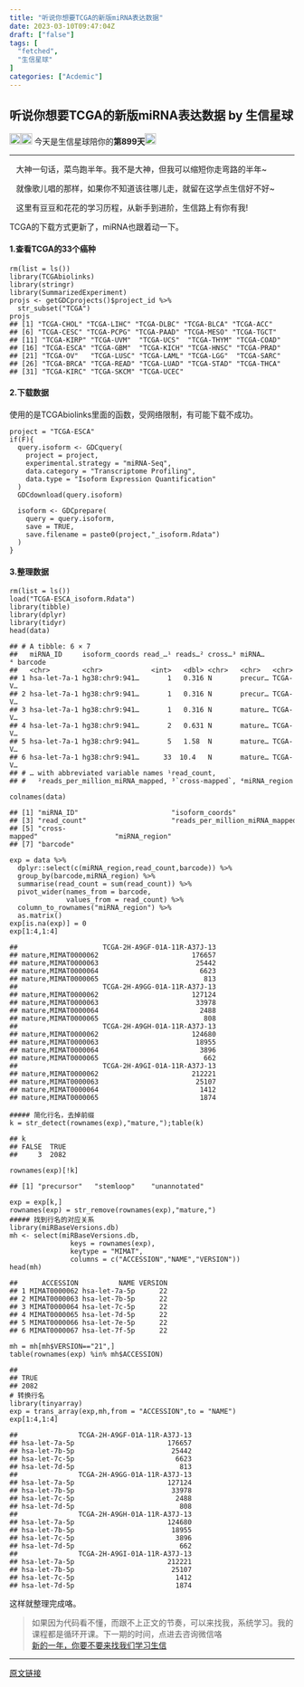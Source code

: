 ```yaml
---
title: "听说你想要TCGA的新版miRNA表达数据"
date: 2023-03-10T09:47:04Z
draft: ["false"]
tags: [
  "fetched",
  "生信星球"
]
categories: ["Acdemic"]
---
```

听说你想要TCGA的新版miRNA表达数据 by 生信星球
------
<div><section data-mpa-powered-by="yiban.io"><img data-ratio="1" data-src="https://mmbiz.qpic.cn/mmbiz_png/8oKPbJgbBHrDic8XGmJ0b7oibVJajb0emLBHSvuibGG49ooBgtaAibE3TNJ00iaHviaMtdIKQJfCwtUfuHicDImtSfIxg/640?wx_fmt=png" data-type="png" data-w="20" width="20px" src="https://mmbiz.qpic.cn/mmbiz_png/8oKPbJgbBHrDic8XGmJ0b7oibVJajb0emLBHSvuibGG49ooBgtaAibE3TNJ00iaHviaMtdIKQJfCwtUfuHicDImtSfIxg/640?wx_fmt=png"><img data-ratio="1" data-src="https://mmbiz.qpic.cn/mmbiz_png/8oKPbJgbBHrDic8XGmJ0b7oibVJajb0emLPukRHCbicy4pNKeEv9qd7aWSfsx7roib2od3xPrRPicw3a0kbn0uQ6JmQ/640?wx_fmt=png" data-type="png" data-w="20" width="20px" src="https://mmbiz.qpic.cn/mmbiz_png/8oKPbJgbBHrDic8XGmJ0b7oibVJajb0emLPukRHCbicy4pNKeEv9qd7aWSfsx7roib2od3xPrRPicw3a0kbn0uQ6JmQ/640?wx_fmt=png"><span> 今天是生信星球陪你的<span><strong>第899天</strong></span></span><img data-ratio="1" data-src="https://mmbiz.qpic.cn/mmbiz_png/8oKPbJgbBHrDic8XGmJ0b7oibVJajb0emLBHSvuibGG49ooBgtaAibE3TNJ00iaHviaMtdIKQJfCwtUfuHicDImtSfIxg/640?wx_fmt=png" data-type="png" data-w="20" width="20px" src="https://mmbiz.qpic.cn/mmbiz_png/8oKPbJgbBHrDic8XGmJ0b7oibVJajb0emLBHSvuibGG49ooBgtaAibE3TNJ00iaHviaMtdIKQJfCwtUfuHicDImtSfIxg/640?wx_fmt=png"></section><hr><p><span><span>   </span><span>大神一句话，菜鸟跑半年。我不是大神，但我可以缩短你走弯路的半年~</span></span></p><p><span>   就像歌儿唱的那样，如果你不知道该往哪儿走，就留在这学点生信好不好~</span></p><p><span>   这里有豆豆和花花的学习历程，从新手到进阶，生信路上有你有我!</span><span></span></p><section><section><section><p>TCGA的下载方式更新了，miRNA也跟着动一下。</p><h4><span><span> </span>1.查看TCGA的33个癌种</span></h4><pre><code>rm(list = ls())<br><span>library</span>(TCGAbiolinks)<br><span>library</span>(stringr)<br><span>library</span>(SummarizedExperiment)<br>projs &lt;- getGDCprojects()$project_id %&gt;% <br>  str_subset(<span>"TCGA"</span>)<br>projs<br><span>## [1] "TCGA-CHOL" "TCGA-LIHC" "TCGA-DLBC" "TCGA-BLCA" "TCGA-ACC" </span><br><span>## [6] "TCGA-CESC" "TCGA-PCPG" "TCGA-PAAD" "TCGA-MESO" "TCGA-TGCT"</span><br><span>## [11] "TCGA-KIRP" "TCGA-UVM"  "TCGA-UCS"  "TCGA-THYM" "TCGA-COAD"</span><br><span>## [16] "TCGA-ESCA" "TCGA-GBM"  "TCGA-KICH" "TCGA-HNSC" "TCGA-PRAD"</span><br><span>## [21] "TCGA-OV"   "TCGA-LUSC" "TCGA-LAML" "TCGA-LGG"  "TCGA-SARC"</span><br><span>## [26] "TCGA-BRCA" "TCGA-READ" "TCGA-LUAD" "TCGA-STAD" "TCGA-THCA"</span><br><span>## [31] "TCGA-KIRC" "TCGA-SKCM" "TCGA-UCEC"</span><br></code></pre><h4><span><span> </span>2.下载数据</span></h4><p>使用的是TCGAbiolinks里面的函数，受网络限制，有可能下载不成功。</p><pre><code>project = <span>"TCGA-ESCA"</span><br><span>if</span>(<span>F</span>){<br>  query.isoform &lt;- GDCquery(<br>    project = project, <br>    experimental.strategy = <span>"miRNA-Seq"</span>,<br>    data.category = <span>"Transcriptome Profiling"</span>, <br>    data.type = <span>"Isoform Expression Quantification"</span><br>  )<br>  GDCdownload(query.isoform)<br><br>  isoform &lt;- GDCprepare(<br>    query = query.isoform,<br>    save = <span>TRUE</span>, <br>    save.filename = paste0(project,<span>"_isoform.Rdata"</span>)<br>  )  <br>}<br></code></pre><h4><span><span> </span>3.整理数据</span></h4><pre><code>rm(list = ls())<br>load(<span>"TCGA-ESCA_isoform.Rdata"</span>)<br><span>library</span>(tibble)<br><span>library</span>(dplyr)<br><span>library</span>(tidyr)<br>head(data)<br><br><span>## # A tibble: 6 × 7</span><br><span>##   miRNA_ID     isoform_coords read_…¹ reads…² cross…³ miRNA…⁴ barcode</span><br><span>##   &lt;chr&gt;        &lt;chr&gt;            &lt;int&gt;   &lt;dbl&gt; &lt;chr&gt;   &lt;chr&gt;   &lt;chr&gt;  </span><br><span>## 1 hsa-let-7a-1 hg38:chr9:941…       1   0.316 N       precur… TCGA-V…</span><br><span>## 2 hsa-let-7a-1 hg38:chr9:941…       1   0.316 N       precur… TCGA-V…</span><br><span>## 3 hsa-let-7a-1 hg38:chr9:941…       1   0.316 N       mature… TCGA-V…</span><br><span>## 4 hsa-let-7a-1 hg38:chr9:941…       2   0.631 N       mature… TCGA-V…</span><br><span>## 5 hsa-let-7a-1 hg38:chr9:941…       5   1.58  N       mature… TCGA-V…</span><br><span>## 6 hsa-let-7a-1 hg38:chr9:941…      33  10.4   N       mature… TCGA-V…</span><br><span>## # … with abbreviated variable names ¹read_count,</span><br><span>## #   ²reads_per_million_miRNA_mapped, ³`cross-mapped`, ⁴miRNA_region</span><br><br>colnames(data)<br><br><span>## [1] "miRNA_ID"                       "isoform_coords"                </span><br><span>## [3] "read_count"                     "reads_per_million_miRNA_mapped"</span><br><span>## [5] "cross-mapped"                   "miRNA_region"                  </span><br><span>## [7] "barcode"</span><br><br>exp = data %&gt;%<br>  dplyr::select(c(miRNA_region,read_count,barcode)) %&gt;% <br>  group_by(barcode,miRNA_region) %&gt;% <br>  summarise(read_count = sum(read_count)) %&gt;% <br>  pivot_wider(names_from = barcode,<br>              values_from = read_count) %&gt;% <br>  column_to_rownames(<span>"miRNA_region"</span>) %&gt;% <br>  as.matrix()<br>exp[is.na(exp)] = <span>0</span><br>exp[<span>1</span>:<span>4</span>,<span>1</span>:<span>4</span>]<br><br><span>##                     TCGA-2H-A9GF-01A-11R-A37J-13</span><br><span>## mature,MIMAT0000062                       176657</span><br><span>## mature,MIMAT0000063                        25442</span><br><span>## mature,MIMAT0000064                         6623</span><br><span>## mature,MIMAT0000065                          813</span><br><span>##                     TCGA-2H-A9GG-01A-11R-A37J-13</span><br><span>## mature,MIMAT0000062                       127124</span><br><span>## mature,MIMAT0000063                        33978</span><br><span>## mature,MIMAT0000064                         2488</span><br><span>## mature,MIMAT0000065                          808</span><br><span>##                     TCGA-2H-A9GH-01A-11R-A37J-13</span><br><span>## mature,MIMAT0000062                       124680</span><br><span>## mature,MIMAT0000063                        18955</span><br><span>## mature,MIMAT0000064                         3896</span><br><span>## mature,MIMAT0000065                          662</span><br><span>##                     TCGA-2H-A9GI-01A-11R-A37J-13</span><br><span>## mature,MIMAT0000062                       212221</span><br><span>## mature,MIMAT0000063                        25107</span><br><span>## mature,MIMAT0000064                         1412</span><br><span>## mature,MIMAT0000065                         1874</span><br><br><span>##### 简化行名，去掉前缀</span><br>k = str_detect(rownames(exp),<span>"mature,"</span>);table(k)<br><br><span>## k</span><br><span>## FALSE  TRUE </span><br><span>##     3  2082</span><br><br>rownames(exp)[!k]<br><br><span>## [1] "precursor"   "stemloop"    "unannotated"</span><br><br>exp = exp[k,]<br>rownames(exp) = str_remove(rownames(exp),<span>"mature,"</span>)<br><span>##### 找到行名的对应关系</span><br><span>library</span>(miRBaseVersions.db)<br>mh &lt;- select(miRBaseVersions.db,<br>               keys = rownames(exp),<br>               keytype = <span>"MIMAT"</span>,<br>               columns = c(<span>"ACCESSION"</span>,<span>"NAME"</span>,<span>"VERSION"</span>))<br>head(mh)<br><br><span>##      ACCESSION          NAME VERSION</span><br><span>## 1 MIMAT0000062 hsa-let-7a-5p      22</span><br><span>## 2 MIMAT0000063 hsa-let-7b-5p      22</span><br><span>## 3 MIMAT0000064 hsa-let-7c-5p      22</span><br><span>## 4 MIMAT0000065 hsa-let-7d-5p      22</span><br><span>## 5 MIMAT0000066 hsa-let-7e-5p      22</span><br><span>## 6 MIMAT0000067 hsa-let-7f-5p      22</span><br><br>mh = mh[mh$VERSION==<span>"21"</span>,]<br>table(rownames(exp) %<span>in</span>% mh$ACCESSION)<br><br><span>## </span><br><span>## TRUE </span><br><span>## 2082</span><br><span># 转换行名</span><br><span>library</span>(tinyarray)<br>exp = trans_array(exp,mh,from = <span>"ACCESSION"</span>,to = <span>"NAME"</span>)<br>exp[<span>1</span>:<span>4</span>,<span>1</span>:<span>4</span>]<br><br><span>##               TCGA-2H-A9GF-01A-11R-A37J-13</span><br><span>## hsa-let-7a-5p                       176657</span><br><span>## hsa-let-7b-5p                        25442</span><br><span>## hsa-let-7c-5p                         6623</span><br><span>## hsa-let-7d-5p                          813</span><br><span>##               TCGA-2H-A9GG-01A-11R-A37J-13</span><br><span>## hsa-let-7a-5p                       127124</span><br><span>## hsa-let-7b-5p                        33978</span><br><span>## hsa-let-7c-5p                         2488</span><br><span>## hsa-let-7d-5p                          808</span><br><span>##               TCGA-2H-A9GH-01A-11R-A37J-13</span><br><span>## hsa-let-7a-5p                       124680</span><br><span>## hsa-let-7b-5p                        18955</span><br><span>## hsa-let-7c-5p                         3896</span><br><span>## hsa-let-7d-5p                          662</span><br><span>##               TCGA-2H-A9GI-01A-11R-A37J-13</span><br><span>## hsa-let-7a-5p                       212221</span><br><span>## hsa-let-7b-5p                        25107</span><br><span>## hsa-let-7c-5p                         1412</span><br><span>## hsa-let-7d-5p                         1874</span><br></code></pre><p>这样就整理完成咯。</p></section></section></section><section><blockquote><section><span>如果因为代码看不懂，而跟不上正文的节奏，可以来找我，系统学习。我的</span><span>课程都是循环开课。</span><span>下一期的时间，点进去咨询微信咯</span><br></section><section><a target="_blank" href="http://mp.weixin.qq.com/s?__biz=MzU4NjU4ODQ2MQ==&amp;mid=2247492968&amp;idx=1&amp;sn=1a490af3bce46c502eed5fb96828c061&amp;chksm=fdfbad2aca8c243cd411f40dccad9bc6a459aaee66eaf67530d43c78d27773e817d1ea379fb1&amp;scene=21#wechat_redirect" textvalue="新的一年，你要不要来找我们学‍习生信" linktype="text" imgurl="" imgdata="null" data-itemshowtype="11" tab="innerlink" data-linktype="2">新的一年，你要不要来找我们学习生信</a><br></section></blockquote></section><p><mp-style-type data-value="3"></mp-style-type></p></div>  
<hr>
<a href="https://mp.weixin.qq.com/s/LMacx8lAOOGvR60YO7sYzQ",target="_blank" rel="noopener noreferrer">原文链接</a>

